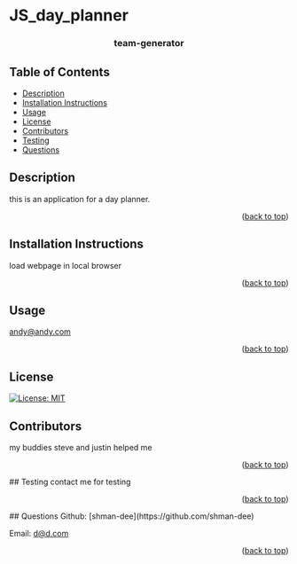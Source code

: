 # JS_day_planner

<div id="top"></div>
    <h3 align="center">team-generator</h3>
    
  ## Table of Contents
  * [Description](#description)
  * [Installation Instructions](#installation-instructions)
  * [Usage](#usage)
  * [License](#license)
  * [Contributors](#contributors)
  * [Testing](#testing)
  * [Questions](#questions)
  
  
  ## Description

this is an application for a day planner.

  <p align="right">(<a href="#top">back to top</a>)</p>
  
  ## Installation Instructions
  
  load webpage in local browser
  
  <p align="right">(<a href="#top">back to top</a>)</p>
  
  ## Usage
  
  andy@andy.com
  
  <p align="right">(<a href="#top">back to top</a>)</p>
  
  ## License
  
  [![License: MIT](https://img.shields.io/badge/License-MIT-yellow.svg)](https://opensource.org/licenses/MIT)
    
  ## Contributors
  my buddies steve and justin helped me
  <p align="right">(<a href="#top">back to top</a>)</p>
  ## Testing
  contact me for testing
  <p align="right">(<a href="#top">back to top</a>)</p>
  ## Questions
  Github: [shman-dee](https://github.com/shman-dee)<br/>
  
  Email: [d@d.com](d@d.com)
  <p align="right">(<a href="#top">back to top</a>)</p>
